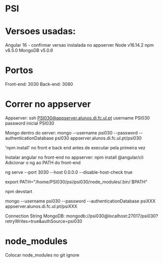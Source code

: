 # PSI

# Versoes usadas:

Angular 16 - confirmar versao instalada no appserver
Node v16.14.2
npm v8.5.0
MongoDB v5.0.6

# Portos

Front-end: 3030
Back-end: 3080

# Correr no appserver

Appserver: ssh PSI030@appserver.alunos.di.fc.ul.pt
    username PSI030
    password inicial PSI030

Mongo dentro do server: mongo --username psi030 --password --authenticationDatabase psi030 appserver.alunos.di.fc.ul.pt/psi030

'npm install' no front e back end antes de executar pela primeira vez

Instalar angular no front-end no appserver: npm install @angular/cli
    Adicionar o ng ao PATH do front-end

ng serve --port 3030 --host 0.0.0.0 --disable-host-check true
 
export PATH="/home/PSI030/psi/psi030/node_modules/.bin/:$PATH"

npm devstart

mongo --username psi030 --password --authenticationDatabase psiXXX
appserver.alunos.di.fc.ul.pt/psiXXX

Connection String MongoDB: mongodb://psi030@localhost:27017/psi030?retryWrites=true&authSource=psi030

# node_modules
Colocar node_modules no git ignore

